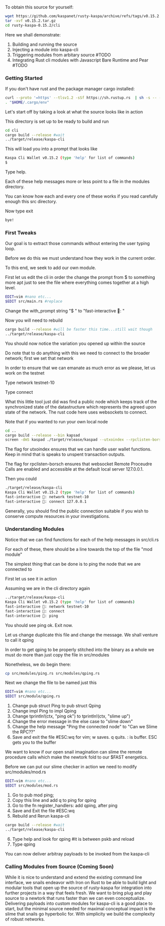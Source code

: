 To obtain this source for yourself:
```bash
wget https://github.com/kaspanet/rusty-kaspa/archive/refs/tags/v0.15.2.tar.gz
tar -xvf v0.15.2.tar.gz
cd rusty-kaspa-0.15.2/cli
```

Here we shall demonstrate:
1. Building and running the source
2. Injecting a module into kaspa-cli
3. Triggering modules from arbitary source #TODO
4. Integrating Rust cli modules with Javascript Bare Runtime and Pear #TODO

### Getting Started

If you don't have rust and the package manager cargo installed:
```bash
curl --proto '=https' --tlsv1.2 -sSf https://sh.rustup.rs  | sh -s -- -y
. "$HOME/.cargo/env"
```

Let's start off by taking a look at what the source looks like in action

This directory is set up to be ready to build and run

```bash
cd cli
cargo build --release #wait
../target/release/kaspa-cli
```

This will load you into a prompt that looks like
```bash
Kaspa Cli Wallet v0.15.2 (type 'help' for list of commands)
$ 
```

Type help.

Each of these help messages more or less point to a file in the modules directory.

You can know how each and every one of these works if you read carefully enough this src directory.

Now type exit

```bash
bye!
```

### First Tweaks

Our goal is to extract those commands without entering the user typing loop. 

Before we do this we must understand how they work in the current order.

To this end, we seek to add our own module. 

First let us edit the cli in order the change the prompt from $ to something more apt just to see the file where everything comes together at a high level.

```bash
EDIT=vim #nano etc...
$EDIT src/main.rs #replace
```

Change the with_prompt string "$ " to "fast-interactive 🐌: "

Now you will need to rebuild

```bash
cargo build --release #will be faster this time...still wait though
../target/release/kaspa-cli
```

You should now notice the variation you opened up within the source

Do note that to do anything with this we need to connect to the broader network; first we set that network

In order to ensure that we can emanate as much error as we please, let us work on the testnet

Type network testnet-10

Type connect

What this little tool just did was find a public node which keeps track of the synchronized state of the datastructure which represents the agreed upon state of the network. The rust code here uses websockets to connect.

Note that if you wanted to run your own local node

```bash
cd ..
cargo build --release --bin kapsad
screen -dmS kaspad ./target/release/kaspad --utxoindex --rpclisten-borsh=default #wait a few hours and 20GB later
```

The flag for utxoindex ensures that we can handle user wallet functions. Keep in mind that is speaks to unspent transaction outputs.

The flag for rpclisten-borsch ensures that websocket Remote Proceudre Calls are enabled and accessible at the default local server 127.0.0.1.

Then you could 
```bash
./target/release/kaspa-cli
Kaspa Cli Wallet v0.15.2 (type 'help' for list of commands)
fast-interactive 🐌: network testnet-10
fast-interactive 🐌: connect 127.0.0.1
```

Generally, you should find the public connection suitable if you wish to conserve compute resources in your investigations.

### Understanding Modules

Notice that we can find functions for each of the help messages in src/cli.rs

For each of these, there should be a line towards the top of the file "mod module"

The simplest thing that can be done is to ping the node that we are connected to

First let us see it in action

Assuming we are in the cli directory again

```bash
../target/release/kaspa-cli
Kaspa Cli Wallet v0.15.2 (type 'help' for list of commands)
fast-interactive 🐌: network testnet-10
fast-interactive 🐌: connect
fast-interactive 🐌: ping
```

You should see ping ok. Exit now.

Let us change duplicate this file and change the message. We shall venture to call it qping

In order to get qping to be properly stitched into the binary as a whole we must do more than just copy the file in src/modules

Nonetheless, we do begin there:

```bash
cp src/modules/ping.rs src/modules/qping.rs
```

Next we change the file to be named just this

```bash
EDIT=vim #nano etc...
$EDIT src/module/qping.rs
```

1. Change pub struct Ping to pub struct Qping
2. Change impl Ping to impl Qping
3. Change tprintln!(ctx, "ping ok") to tprintln!(ctx, "slime up")
4. Change the error message in the else case to "slime down"
5. Change the help message "Ping the connected node" to "Can we Slime the RPC??"
6. Save and exit the file #ESC:wq for vim; w saves. q quits. : is buffer. ESC gets you to the buffer
   
We want to know if our open snail imagination can slime the remote procedure calls which make the newtork fold to our $FAST energetics.

Before we can put our slime checker in action we need to modify src/modules/mod.rs

```bash
EDIT=vim #nano etc...
$EDIT src/modules/mod.rs
```

1. Go to pub mod ping;
2. Copy this line and add q to ping for qping
3. Go to the fn register_handlers: add qping, after ping
4. Save and Exit the file #ESC:wq
5. Rebuild and Rerun kaspa-cli
```bash
cargo build --release #wait
../target/release/kaspa-cli
```
6. Type help and look for qping #it is between pskb and reload
7. Type qping

You can now deliver arbitray payloads to be invoked from the kaspa-cli

### Calling Modules from Source (Coming Soon)

While it is nice to understand and extend the existing command line interface, we snails endeavor with Iron on Rust to be able to build light and modular tools that open up the source of rusty-kaspa for integration into further projects in a way that feels fresh. We want to bring plug and play source to a newtork that runs faster than we can even conceptualize. Delivering payloads into custom modules for kaspa-cli is a good place to start, but the minimal source needed for maximal conceptual impact is the slime that snails go hyperbolic for. With simplicity we build the complexity of robust networks.
